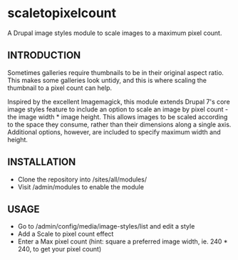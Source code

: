 scaletopixelcount
=================

A Drupal image styles module to scale images to a maximum pixel count.

## INTRODUCTION

Sometimes galleries require thumbnails to be in their original aspect ratio.  This makes some galleries look untidy, and this is where scaling the thumbnail to a pixel count can help.

Inspired by the excellent Imagemagick, this module extends Drupal 7's core image styles feature to include an option to scale an image by pixel count - the image width * image height. This allows images to be scaled according to the space they consume, rather than their dimensions along a single axis.  Additional options, however, are included to specify maximum width and height.

## INSTALLATION

* Clone the repository into /sites/all/modules/
* Visit /admin/modules to enable the module

## USAGE

* Go to /admin/config/media/image-styles/list and edit a style
* Add a Scale to pixel count effect
* Enter a Max pixel count (hint: square a preferred image width, ie. 240 * 240, to get your pixel count)


